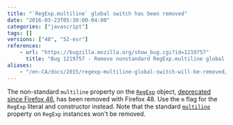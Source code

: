 ```yaml
---
title: "`RegExp.multiline` global switch has been removed"
date: "2016-03-23T05:30:00-04:00"
categories: ["javascript"]
tags: []
versions: ["48", "52-esr"]
references:
    - url: "https://bugzilla.mozilla.org/show_bug.cgi?id=1219757"
      title: "Bug 1219757 - Remove nonstandard RegExp.multiline global switch"
aliases:
    - "/en-CA/docs/2015/regexp-multiline-global-switch-will-be-removed/"
---
```

The non-standard `multiline` property on the [`RegExp`](https://developer.mozilla.org/docs/Web/JavaScript/Reference/Global_Objects/RegExp) object, [deprecated since Firefox 46](https://www.fxsitecompat.dev/en-CA/docs/2015/regexp-multiline-global-switch-has-been-deprecated/), has been removed with Firefox 48. Use the `m` flag for the `RegExp` literal and constructor instead. Note that the standard [`multiline`](https://developer.mozilla.org/docs/Web/JavaScript/Reference/Global_Objects/RegExp/multiline) property on `RegExp` instances won't be removed.
